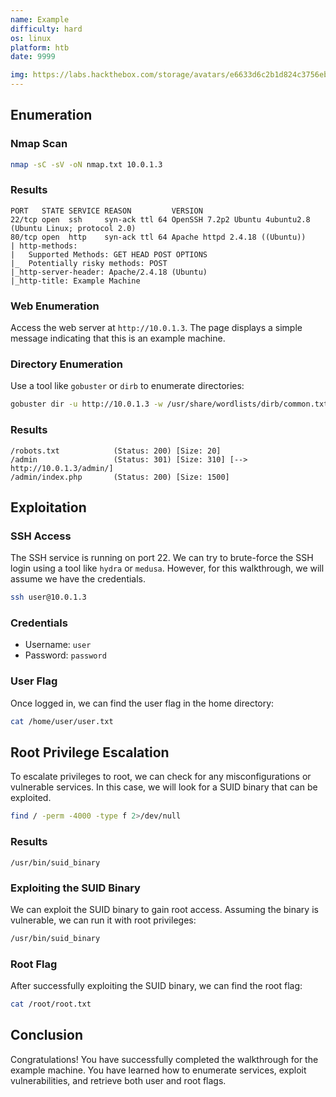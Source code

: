 ```yaml
---
name: Example
difficulty: hard
os: linux
platform: htb
date: 9999

img: https://labs.hackthebox.com/storage/avatars/e6633d6c2b1d824c3756eb21aeed7590.png
---
```



## Enumeration
### Nmap Scan
```bash
nmap -sC -sV -oN nmap.txt 10.0.1.3
```
### Results
```
PORT   STATE SERVICE REASON         VERSION
22/tcp open  ssh     syn-ack ttl 64 OpenSSH 7.2p2 Ubuntu 4ubuntu2.8 (Ubuntu Linux; protocol 2.0)
80/tcp open  http    syn-ack ttl 64 Apache httpd 2.4.18 ((Ubuntu))
| http-methods:
|   Supported Methods: GET HEAD POST OPTIONS
|_  Potentially risky methods: POST
|_http-server-header: Apache/2.4.18 (Ubuntu)
|_http-title: Example Machine
```
### Web Enumeration
Access the web server at `http://10.0.1.3`. The page displays a simple message indicating that this is an example machine.
### Directory Enumeration
Use a tool like `gobuster` or `dirb` to enumerate directories:
```bash
gobuster dir -u http://10.0.1.3 -w /usr/share/wordlists/dirb/common.txt
```
### Results
```
/robots.txt            (Status: 200) [Size: 20]
/admin                 (Status: 301) [Size: 310] [--> http://10.0.1.3/admin/]
/admin/index.php       (Status: 200) [Size: 1500]
```
## Exploitation
### SSH Access
The SSH service is running on port 22. We can try to brute-force the SSH login using a tool like `hydra` or `medusa`. However, for this walkthrough, we will assume we have the credentials.
```bash
ssh user@10.0.1.3
```
### Credentials
- Username: `user`
- Password: `password`
### User Flag
Once logged in, we can find the user flag in the home directory:
```bash
cat /home/user/user.txt
```
## Root Privilege Escalation
To escalate privileges to root, we can check for any misconfigurations or vulnerable services. In this case, we will look for a SUID binary that can be exploited.
```bash
find / -perm -4000 -type f 2>/dev/null
```
### Results
```
/usr/bin/suid_binary
```
### Exploiting the SUID Binary
We can exploit the SUID binary to gain root access. Assuming the binary is vulnerable, we can run it with root privileges:
```bash
/usr/bin/suid_binary
```
### Root Flag
After successfully exploiting the SUID binary, we can find the root flag:
```bash
cat /root/root.txt
```
## Conclusion
Congratulations! You have successfully completed the walkthrough for the example machine. You have learned how to enumerate services, exploit vulnerabilities, and retrieve both user and root flags.


